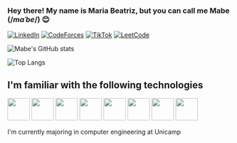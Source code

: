 ### Hey there! My name is Maria Beatriz, but you can call me Mabe (/*maˈbe*/) 😊

[![LinkedIn](https://img.shields.io/badge/LinkedIn-0077B5?style=for-the-badge&logo=linkedin&logoColor=white)](https://www.linkedin.com/in/maria-beatriz-moreira-177146233/)
[![CodeForces](https://img.shields.io/badge/Codeforces-445f9d?style=for-the-badge&logo=Codeforces&logoColor=white)](https://codeforces.com/profile/mabisbes)
[![TikTok](https://img.shields.io/badge/TikTok-000000?style=for-the-badge&logo=tiktok&logoColor=white)](https://www.tiktok.com/@devmabe)
[![LeetCode](https://img.shields.io/badge/-LeetCode-FFA116?style=for-the-badge&logo=LeetCode&logoColor=black)](https://leetcode.com/mariabeatrizmoreira/)



![Mabe's GitHub stats](https://github-readme-stats.vercel.app/api?username=mabemoreira&show_icons=true&theme=radical)

![Top Langs](https://github-readme-stats.vercel.app/api/top-langs/?username=mabemoreira&hide_progress=true)

## I'm familiar with the following technologies
<div style = "display : inline_block"> 
<img src="https://cdn.jsdelivr.net/gh/devicons/devicon/icons/arduino/arduino-original-wordmark.svg" height = "50"/>   
<img src="https://cdn.jsdelivr.net/gh/devicons/devicon/icons/cplusplus/cplusplus-original.svg" height = "50"/>
<img src="https://cdn.jsdelivr.net/gh/devicons/devicon/icons/c/c-original.svg" height = "50"/>       
<img src="https://cdn.jsdelivr.net/gh/devicons/devicon/icons/css3/css3-original-wordmark.svg" height = "50"/>
<img src="https://cdn.jsdelivr.net/gh/devicons/devicon/icons/html5/html5-original-wordmark.svg" height = "50"/>  
<img src="https://cdn.jsdelivr.net/gh/devicons/devicon/icons/java/java-original-wordmark.svg" height = "50" />
<img src="https://cdn.jsdelivr.net/gh/devicons/devicon/icons/python/python-original-wordmark.svg" height = "50"/>
<img src="https://cdn.jsdelivr.net/gh/devicons/devicon/icons/react/react-original-wordmark.svg" height = "50" />
</div>

I'm currently majoring in computer engineering at Unicamp

